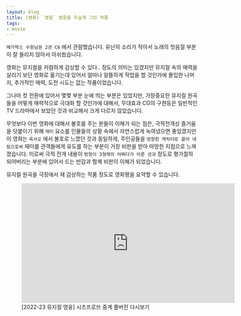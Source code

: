 ```yaml
---
layout: blog
title: (영화) `영웅` 영웅을 우습게 그린 작품
tags: 
- movie
---
```


`메가박스 수원남문 2관 C6` 에서 관람했습니다. 유난히 소리가 작아서 노래의 첫음절 부분이 잘 들리지 않아서 아쉬웠습니다.

영화는 뮤지컬을 저렴하게 감상할 수 있다.. 정도의 의미는 있겠지만 뮤지컬 속의 매력을 살리기 보단 영화로 옮기는데 있어서 얼마나 알뜰하게 작업을 할 것인가에 몰입한 나머지, 추가적인 매력, 도전 시도는 없는 작품이었습니다.

그나마 컷 전환에 있어서 몇몇 부분 눈에 띄는 부분은 있었지만, 가장중요한 뮤지컬 원곡들을 어떻게 매력적으로 극대화 할 것인가에 대해서, 무대효과 CG의 구현등은 일반적인 TV 드라마에서 보았던 것과 비교해서 크게 다르지 않았습니다.

무엇보다 이번 영화에 대해서 불호를 주는 분들이 이해가 되는 점은, 극적전개상 즐거움을 덧붙이기 위해 `재미` 요소를 인물들의 상황 속에서 자연스럽게 녹여냈으면 좋았겠지만 이 영화는 `육사오` 에서 불호로 느꼈던 것과 동일하게, 주인공들을 `멍청한 캐릭터로 끌어 내림으로써` 재미를 관객들에게 유도를 하는 부분이 가장 비판을 받아 마땅한 지점으로 느껴졌습니다. 이로써 극적 전개 내용이 `멍청이 3형제의 어쩌다가 이룬 성과` 정도로 평가절하 되어버리는 부분에 있어서 드는 반감과 함께 비판이 이해가 되었습니다.

뮤지컬 원곡을 극장에서 재 감상하는 작품 정도로 영화평을 요약할 수 있습니다.

<figure class="align-center">
  <iframe width="560" height="315" src="https://www.youtube.com/embed/XaV9UVKLxTg" title="YouTube video player" frameborder="0" allow="accelerometer; autoplay; clipboard-write; encrypted-media; gyroscope; picture-in-picture" allowfullscreen></iframe>
  <figcaption>[2022-23 뮤지컬 영웅] 시츠프로브 중계 풀버전 다시보기</figcaption>
</figure>

